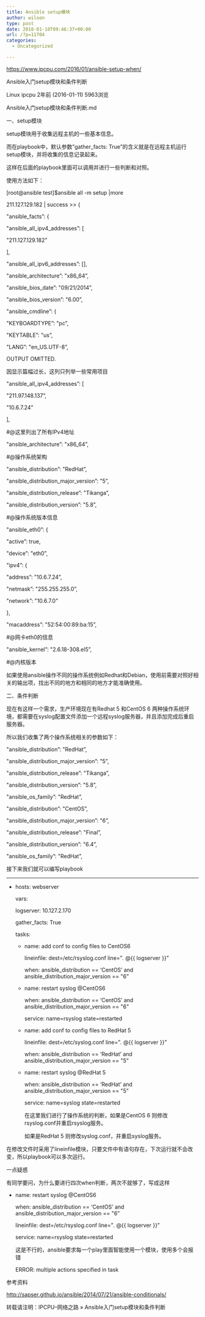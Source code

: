 ```yaml
---
title: Ansible setup模块
author: wiloon
type: post
date: 2018-01-10T09:46:37+00:00
url: /?p=11704
categories:
  - Uncategorized

---
```

https://www.ipcpu.com/2016/01/ansible-setup-when/

Ansible入门setup模块和条件判断
   
Linux ipcpu 2年前 (2016-01-11) 5963浏览
  
Ansible入门setup模块和条件判断.md

一、setup模块
  
setup模块用于收集远程主机的一些基本信息。
  
而在playbook中，默认参数”gather_facts: True”的含义就是在远程主机运行setup模块，并将收集的信息记录起来。

这样在后面的playbook里面可以调用并进行一些判断和对照。

使用方法如下：

[root@ansible test]$ansible all -m setup |more
  
211.127.129.182 | success >> {
      
"ansible_facts&#8221;: {
          
"ansible\_all\_ipv4_addresses&#8221;: [
              
"211.127.129.182&#8221;
          
],
          
"ansible\_all\_ipv6_addresses&#8221;: [],
          
"ansible\_architecture&#8221;: "x86\_64&#8221;,
          
"ansible\_bios\_date&#8221;: "09/21/2014&#8221;,
          
"ansible\_bios\_version&#8221;: "6.00&#8221;,
          
"ansible_cmdline&#8221;: {
              
"KEYBOARDTYPE&#8221;: "pc&#8221;,
              
"KEYTABLE&#8221;: "us&#8221;,
              
"LANG&#8221;: "en_US.UTF-8&#8221;,
  
OUTPUT OMITTED.
  
因显示篇幅过长，这列只列举一些常用项目

"ansible\_all\_ipv4_addresses&#8221;: [
              
"211.97.148.137&#8221;,
              
"10.6.7.24&#8221;
          
],
  
#@这里列出了所有IPv4地址
  
"ansible\_architecture&#8221;: "x86\_64&#8221;,
  
#@操作系统架构
  
"ansible_distribution&#8221;: "RedHat&#8221;,
  
"ansible\_distribution\_major_version&#8221;: "5&#8221;,
  
"ansible\_distribution\_release&#8221;: "Tikanga&#8221;,
  
"ansible\_distribution\_version&#8221;: "5.8&#8221;,
  
#@操作系统版本信息
  
"ansible_eth0&#8221;: {
              
"active&#8221;: true,
              
"device&#8221;: "eth0&#8221;,
              
"ipv4&#8221;: {
                  
"address&#8221;: "10.6.7.24&#8221;,
                  
"netmask&#8221;: "255.255.255.0&#8221;,
                  
"network&#8221;: "10.6.7.0&#8221;
              
},
              
"macaddress&#8221;: "52:54:00:89:ba:15&#8221;,
  
#@网卡eth0的信息
  
"ansible_kernel&#8221;: "2.6.18-308.el5&#8221;,
  
#@内核版本
  
如果使用ansible操作不同的操作系统例如Redhat和Debian，使用前需要对照好相关的输出项，找出不同的地方和相同的地方才能准确使用。

二、条件判断
  
现在有这样一个需求，生产环境现在有Redhat 5 和CentOS 6 两种操作系统环境，都需要在syslog配置文件添加一个远程syslog服务器，并且添加完成后重启服务器。

所以我们收集了两个操作系统相关的参数如下：

"ansible_distribution&#8221;: "RedHat&#8221;,
  
"ansible\_distribution\_major_version&#8221;: "5&#8221;,
  
"ansible\_distribution\_release&#8221;: "Tikanga&#8221;,
  
"ansible\_distribution\_version&#8221;: "5.8&#8221;,
  
"ansible\_os\_family&#8221;: "RedHat&#8221;,
  
"ansible_distribution&#8221;: "CentOS&#8221;,
  
"ansible\_distribution\_major_version&#8221;: "6&#8221;,
  
"ansible\_distribution\_release&#8221;: "Final&#8221;,
  
"ansible\_distribution\_version&#8221;: "6.4&#8221;,
  
"ansible\_os\_family&#8221;: "RedHat&#8221;,
  
接下来我们就可以编写playbook

* * *

  * hosts: webserver
  
    vars:
  
    logserver: 10.127.2.170
  
    gather_facts: True
  
    tasks: 
      * name: add conf to config files to CentOS6
  
        lineinfile: dest=/etc/rsyslog.conf line=&#8221;_._ @{{ logserver }}&#8221;
  
        when: ansible\_distribution == &#8216;CentOS&#8217; and ansible\_distribution\_major\_version == "6&#8221;
      * name: restart syslog @CentOS6
  
        when: ansible\_distribution == &#8216;CentOS&#8217; and ansible\_distribution\_major\_version == "6&#8221;
  
        service: name=rsyslog state=restarted
      * name: add conf to config files to RedHat 5
  
        lineinfile: dest=/etc/syslog.conf line=&#8221;_._ @{{ logserver }}&#8221;
  
        when: ansible\_distribution == &#8216;RedHat&#8217; and ansible\_distribution\_major\_version == "5&#8221;
      * name: restart syslog @RedHat 5
  
        when: ansible\_distribution == &#8216;RedHat&#8217; and ansible\_distribution\_major\_version == "5&#8221;
  
        service: name=syslog state=restarted
  
        在这里我们进行了操作系统的判断，如果是CentOS 6 则修改rsyslog.conf并重启rsyslog服务。
  
        如果是RedHat 5 则修改syslog.conf，并重启syslog服务。

在修改文件时采用了lineinfile模块，只要文件中有语句存在，下次运行就不会改变，所以playbook可以多次运行。

一点疑惑
  
有同学要问，为什么要进行四次when判断，两次不就够了，写成这样

  * name: restart syslog @CentOS6
  
    when: ansible\_distribution == &#8216;CentOS&#8217; and ansible\_distribution\_major\_version == "6&#8221;
  
    lineinfile: dest=/etc/rsyslog.conf line=&#8221;_._ @{{ logserver }}&#8221;
  
    service: name=rsyslog state=restarted
  
    这是不行的，ansible要求每一个play里面智能使用一个模块，使用多个会报错
  
    ERROR: multiple actions specified in task

参考资料
  
http://sapser.github.io/ansible/2014/07/21/ansible-conditionals/

转载请注明：IPCPU&#8211;网络之路 » Ansible入门setup模块和条件判断